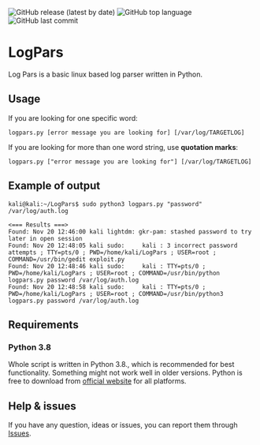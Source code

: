 ![GitHub release (latest by date)](https://img.shields.io/github/v/release/cyb3rd3s/LogPars?style=for-the-badge) ![GitHub top language](https://img.shields.io/github/languages/top/cyb3rd3s/LogPars?style=for-the-badge) ![GitHub last commit](https://img.shields.io/github/last-commit/cyb3rd3s/LogPars?style=for-the-badge)
# LogPars
Log Pars is a basic linux based log parser written in Python.
## Usage
If you are looking for one specific word:
```
logpars.py [error message you are looking for] [/var/log/TARGETLOG]
```
If you are looking for more than one word string, use **quotation marks**:
```
logpars.py ["error message you are looking for"] [/var/log/TARGETLOG]
```
## Example of output
```
kali@kali:~/LogPars$ sudo python3 logpars.py "password" /var/log/auth.log
                                                                                                                                                  
<=== Results ===>                                           
Found: Nov 20 12:46:00 kali lightdm: gkr-pam: stashed password to try later in open session
Found: Nov 20 12:48:05 kali sudo:     kali : 3 incorrect password attempts ; TTY=pts/0 ; PWD=/home/kali/LogPars ; USER=root ; COMMAND=/usr/bin/gedit exploit.py
Found: Nov 20 12:48:46 kali sudo:     kali : TTY=pts/0 ; PWD=/home/kali/LogPars ; USER=root ; COMMAND=/usr/bin/python logpars.py password /var/log/auth.log
Found: Nov 20 12:48:58 kali sudo:     kali : TTY=pts/0 ; PWD=/home/kali/LogPars ; USER=root ; COMMAND=/usr/bin/python3 logpars.py password /var/log/auth.log 
```
## Requirements

### Python 3.8
Whole script is written in Python 3.8., which is recommended for best functionality. Something might not work well in older versions. Python is free to download from [official website](https://www.python.org/downloads/) for all platforms.

## Help & issues
If you have any question, ideas or issues, you can report them through [Issues](https://github.com/cyb3rd3s/LogPars/issues).
